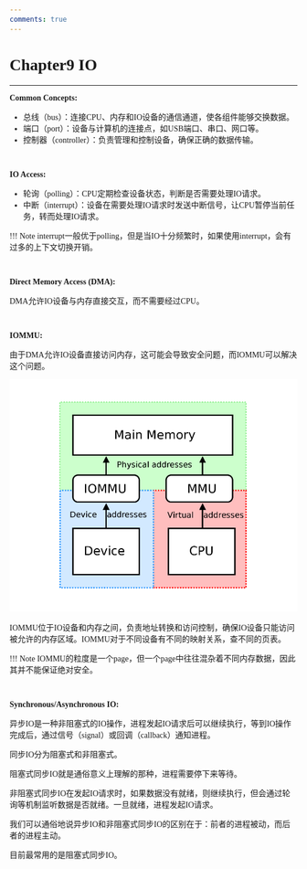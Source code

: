 ```yaml
---
comments: true
---
```


<span style="font-family: 'Times New Roman';">

# Chapter9 IO

***

**Common Concepts:**

* 总线（bus）：连接CPU、内存和IO设备的通信通道，使各组件能够交换数据。
* 端口（port）：设备与计算机的连接点，如USB端口、串口、网口等。
* 控制器（controller）：负责管理和控制设备，确保正确的数据传输。

$~$

**IO Access:**

* 轮询（polling）：CPU定期检查设备状态，判断是否需要处理IO请求。
* 中断（interrupt）：设备在需要处理IO请求时发送中断信号，让CPU暂停当前任务，转而处理IO请求。

!!! Note
    interrupt一般优于polling，但是当IO十分频繁时，如果使用interrupt，会有过多的上下文切换开销。

$~$

**Direct Memory Access (DMA):**

DMA允许IO设备与内存直接交互，而不需要经过CPU。

$~$

**IOMMU:**

由于DMA允许IO设备直接访问内存，这可能会导致安全问题，而IOMMU可以解决这个问题。

![alt text](image/9.1.png)

IOMMU位于IO设备和内存之间，负责地址转换和访问控制，确保IO设备只能访问被允许的内存区域。IOMMU对于不同设备有不同的映射关系，查不同的页表。

!!! Note
    IOMMU的粒度是一个page，但一个page中往往混杂着不同内存数据，因此其并不能保证绝对安全。

$~$

**Synchronous/Asynchronous IO:**

异步IO是一种非阻塞式的IO操作，进程发起IO请求后可以继续执行，等到IO操作完成后，通过信号（signal）或回调（callback）通知进程。

同步IO分为阻塞式和非阻塞式。

阻塞式同步IO就是通俗意义上理解的那种，进程需要停下来等待。

非阻塞式同步IO在发起IO请求时，如果数据没有就绪，则继续执行，但会通过轮询等机制监听数据是否就绪。一旦就绪，进程发起IO请求。

我们可以通俗地说异步IO和非阻塞式同步IO的区别在于：前者的进程被动，而后者的进程主动。

目前最常用的是阻塞式同步IO。